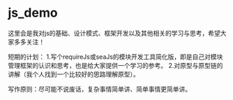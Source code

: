 # js_demo

这里会是我对js的基础、设计模式、框架开发以及其他相关的学习与思考，希望大家多多关注！

短期的计划：
1.写个requireJs或seaJs的模块开发工具简化版，即是自己对模块管理框架的认识和思考，也是给大家提供一个学习的参考。
2.对原型与原型链的讲解（我个人找到一个比较好的思路理解原型）。


写作原则：尽可能不说废话，复杂事情简单讲、简单事情更简单讲。
